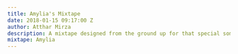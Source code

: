 ```yaml
---
title: Amylia's Mixtape
date: 2018-01-15 09:17:00 Z
author: Atthar Mirza
description: A mixtape designed from the ground up for that special someone.
mixtape: Amylia
---
```


